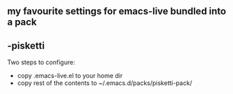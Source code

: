 ## my favourite settings for emacs-live bundled into a pack
## -pisketti

Two steps to configure:
* copy .emacs-live.el to your home dir
* copy rest of the contents to ~/.emacs.d/packs/pisketti-pack/

